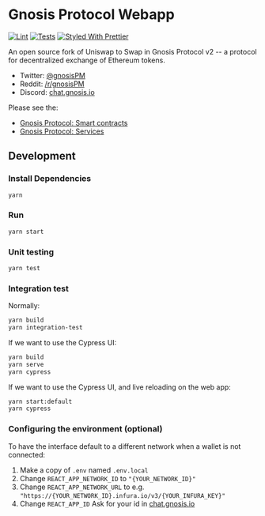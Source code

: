 # Gnosis Protocol Webapp

[![Lint](https://github.com/gnosis/dex-swap/workflows/Lint/badge.svg)](https://github.com/gnosis/dex-swap/actions?query=workflow%3ALint)
[![Tests](https://github.com/gnosis/dex-swap/workflows/Tests/badge.svg)](https://github.com/gnosis/dex-swap/actions?query=workflow%3ATests)
[![Styled With Prettier](https://img.shields.io/badge/code_style-prettier-ff69b4.svg)](https://prettier.io/)

An open source fork of Uniswap to Swap in Gnosis Protocol v2 -- a protocol for decentralized exchange of Ethereum tokens.

- Twitter: [@gnosisPM](https://twitter.com/gnosisPM)
- Reddit: [/r/gnosisPM](https://www.reddit.com/r/gnosisPM)
- Discord: [chat.gnosis.io](https://chat.gnosis.io)

Please see the:
* [Gnosis Protocol: Smart contracts](https://github.com/gnosis/gp-v2-contracts)
* [Gnosis Protocol: Services](https://github.com/gnosis/gp-v2-services)

## Development

### Install Dependencies

```bash
yarn
```

### Run

```bash
yarn start
```

### Unit testing

```bash
yarn test
```

### Integration test

Normally:
```bash
yarn build
yarn integration-test
```

If we want to use the Cypress UI:
```bash
yarn build
yarn serve
yarn cypress
```

If we want to use the Cypress UI, and live reloading on the web app:
```bash
yarn start:default
yarn cypress
```

### Configuring the environment (optional)

To have the interface default to a different network when a wallet is not connected:

1. Make a copy of `.env` named `.env.local`
2. Change `REACT_APP_NETWORK_ID` to `"{YOUR_NETWORK_ID}"`
3. Change `REACT_APP_NETWORK_URL` to e.g. `"https://{YOUR_NETWORK_ID}.infura.io/v3/{YOUR_INFURA_KEY}"` 
3. Change `REACT_APP_ID` Ask for your id in [chat.gnosis.io](https://chat.gnosis.io)
